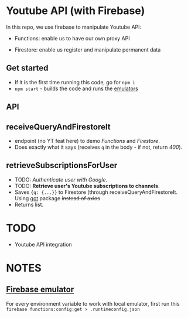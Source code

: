 # Youtube API (with Firebase)

In this repo, we use firebase to manipulate Youtube API:

- Functions: enable us to have our own proxy API

- Firestore: enable us register and manipulate permanent data

## Get started

- If it is the first time running this code, go for `npm i`
- `npm start` - builds the code and runs the [emulators](http://localhost:4000/)

## API

## receiveQueryAndFirestoreIt 

- endpoint (no YT feat here) to demo *Functions* and *Firestore*. 
- Does exactly what it says (receives `q` in the body - if not, return *400*).

## retrieveSubscriptionsForUser 

- TODO: *Authenticate user with Google*.
- TODO: **Retrieve user's Youtube subscriptions to channels**.
- Saves `{q: {...}}` to Firestore (through receiveQueryAndFirestoreIt. Using [got](https://www.npmjs.com/package/got#comparison) package ~~instead of axios~~
- Returns list.

# TODO

- Youtube API integration

# NOTES

## [Firebase emulator](https://firebase.google.com/docs/functions/local-emulator#windows)

For every environment variable to work with local emulator, first run this
`firebase functions:config:get > .runtimeconfig.json`
